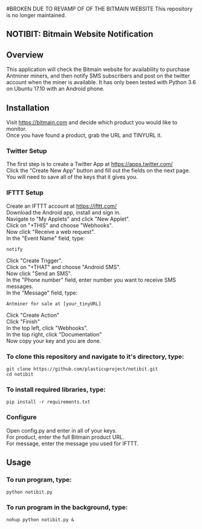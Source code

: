 #BROKEN DUE TO REVAMP OF OF THE BITMAIN WEBSITE
This repository is no longer maintained.

## NOTIBIT: Bitmain Website Notification

## Overview

This application will check the Bitmain website for availability to purchase
Antminer miners, and then notify SMS subscribers and post on
the twitter account when the miner is available. It has only been tested with 
Python 3.6 on Ubuntu 17.10 with an Android phone.


## Installation

Visit https://bitmain.com and decide which product you would like to monitor. <br />
Once you have found a product, grab the URL and TINYURL it.

### Twitter Setup

The first step is to create a Twitter App at https://apps.twitter.com/ <br />
Click the “Create New App” button and fill out the fields on the next page. <br />
You will need to save all of the keys that it gives you.

### IFTTT Setup

Create an IFTTT account at https://ifttt.com/ <br />
Download the Android app, install and sign in. <br />
Navigate to "My Applets" and click "New Applet". <br />
Click on "+THIS" and choose "Webhooks". <br />
Now click "Receive a web request". <br />
In the "Event Name" field, type:
```
notify
```
Click "Create Trigger". <br />
Click on "+THAT" and choose "Android SMS". <br />
Now click "Send an SMS". <br />
In the "Phone number" field, enter number you want to receive SMS messages. <br />
In the "Message" field, type:
```
Antminer for sale at [your_tinyURL]
```
Click "Create Action" <br />
Click "Finish" <br />
In the top left, click "Webhooks". <br />
In the top right, click "Documentation" <br />
Now copy your key and you are done.

### To clone this repository and navigate to it's directory, type:
```
git clone https://github.com/plasticuproject/notibit.git
cd notibit
```
### To install required libraries, type:
```
pip install -r requirements.txt
```

### Configure

Open config.py and enter in all of your keys. <br />
For product, enter the full Bitmain product URL. <br />
For message, enter the message you used for IFTTT.



## Usage

### To run program, type:
```
python notibit.py
```

### To run program in the background, type:
```
nohup python notibit.py &
```
